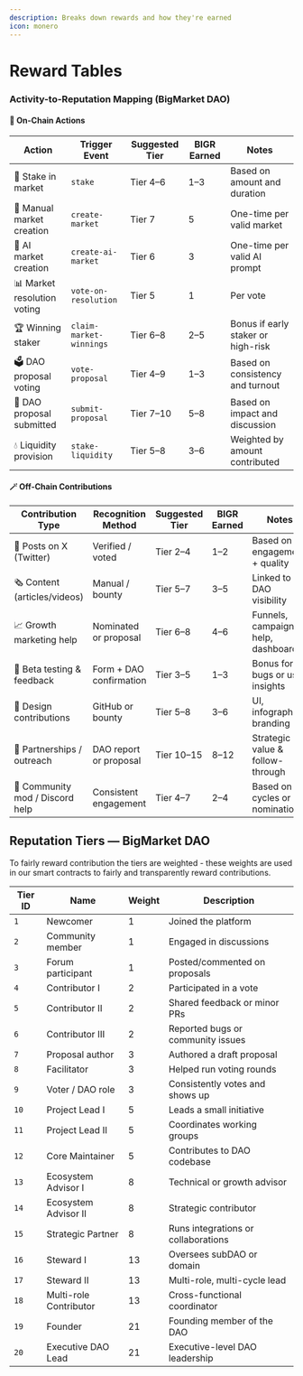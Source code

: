 ```yaml
---
description: Breaks down rewards and how they're earned
icon: monero
---
```


# Reward Tables

### Activity-to-Reputation Mapping (BigMarket DAO)

#### 🔗 **On-Chain Actions**

| Action                      | Trigger Event           | Suggested Tier | BIGR Earned | Notes                              |
| --------------------------- | ----------------------- | -------------- | ----------- | ---------------------------------- |
| 🧩 Stake in market          | `stake`                 | Tier 4–6       | 1–3         | Based on amount and duration       |
| 🧠 Manual market creation   | `create-market`         | Tier 7         | 5           | One-time per valid market          |
| 🤖 AI market creation       | `create-ai-market`      | Tier 6         | 3           | One-time per valid AI prompt       |
| 📊 Market resolution voting | `vote-on-resolution`    | Tier 5         | 1           | Per vote                           |
| 🏆 Winning staker           | `claim-market-winnings` | Tier 6–8       | 2–5         | Bonus if early staker or high-risk |
| 🗳️ DAO proposal voting     | `vote-proposal`         | Tier 4–9       | 1–3         | Based on consistency and turnout   |
| 🧾 DAO proposal submitted   | `submit-proposal`       | Tier 7–10      | 5–8         | Based on impact and discussion     |
| 💧 Liquidity provision      | `stake-liquidity`       | Tier 5–8       | 3–6         | Weighted by amount contributed     |

#### 🪄 **Off-Chain Contributions**

| Contribution Type               | Recognition Method      | Suggested Tier | BIGR Earned | Notes                              |
| ------------------------------- | ----------------------- | -------------- | ----------- | ---------------------------------- |
| 🧵 Posts on X (Twitter)         | Verified / voted        | Tier 2–4       | 1–2         | Based on engagement + quality      |
| 🗞️ Content (articles/videos)   | Manual / bounty         | Tier 5–7       | 3–5         | Linked to DAO visibility           |
| 📈 Growth marketing help        | Nominated or proposal   | Tier 6–8       | 4–6         | Funnels, campaign help, dashboards |
| 🧪 Beta testing & feedback      | Form + DAO confirmation | Tier 3–5       | 1–3         | Bonus for bugs or user insights    |
| 🎨 Design contributions         | GitHub or bounty        | Tier 5–8       | 3–6         | UI, infographics, branding         |
| 🤝 Partnerships / outreach      | DAO report or proposal  | Tier 10–15     | 8–12        | Strategic value & follow-through   |
| 🧙 Community mod / Discord help | Consistent engagement   | Tier 4–7       | 2–4         | Based on cycles or nomination      |

## Reputation Tiers — BigMarket DAO

To fairly reward contribution the tiers are weighted - these weights are used in our smart contracts to fairly and transparently reward contributions.

| Tier ID | Name                   | Weight | Description                         |
| ------- | ---------------------- | ------ | ----------------------------------- |
| `1`     | Newcomer               | 1      | Joined the platform                 |
| `2`     | Community member       | 1      | Engaged in discussions              |
| `3`     | Forum participant      | 1      | Posted/commented on proposals       |
| `4`     | Contributor I          | 2      | Participated in a vote              |
| `5`     | Contributor II         | 2      | Shared feedback or minor PRs        |
| `6`     | Contributor III        | 2      | Reported bugs or community issues   |
| `7`     | Proposal author        | 3      | Authored a draft proposal           |
| `8`     | Facilitator            | 3      | Helped run voting rounds            |
| `9`     | Voter / DAO role       | 3      | Consistently votes and shows up     |
| `10`    | Project Lead I         | 5      | Leads a small initiative            |
| `11`    | Project Lead II        | 5      | Coordinates working groups          |
| `12`    | Core Maintainer        | 5      | Contributes to DAO codebase         |
| `13`    | Ecosystem Advisor I    | 8      | Technical or growth advisor         |
| `14`    | Ecosystem Advisor II   | 8      | Strategic contributor               |
| `15`    | Strategic Partner      | 8      | Runs integrations or collaborations |
| `16`    | Steward I              | 13     | Oversees subDAO or domain           |
| `17`    | Steward II             | 13     | Multi-role, multi-cycle lead        |
| `18`    | Multi-role Contributor | 13     | Cross-functional coordinator        |
| `19`    | Founder                | 21     | Founding member of the DAO          |
| `20`    | Executive DAO Lead     | 21     | Executive-level DAO leadership      |
